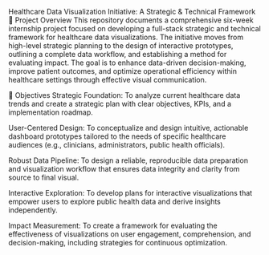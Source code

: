 Healthcare Data Visualization Initiative: A Strategic & Technical Framework
📖 Project Overview
This repository documents a comprehensive six-week internship project focused on developing a full-stack strategic and technical framework for healthcare data visualizations. The initiative moves from high-level strategic planning to the design of interactive prototypes, outlining a complete data workflow, and establishing a method for evaluating impact. The goal is to enhance data-driven decision-making, improve patient outcomes, and optimize operational efficiency within healthcare settings through effective visual communication.

🎯 Objectives
Strategic Foundation: To analyze current healthcare data trends and create a strategic plan with clear objectives, KPIs, and a implementation roadmap.

User-Centered Design: To conceptualize and design intuitive, actionable dashboard prototypes tailored to the needs of specific healthcare audiences (e.g., clinicians, administrators, public health officials).

Robust Data Pipeline: To design a reliable, reproducible data preparation and visualization workflow that ensures data integrity and clarity from source to final visual.

Interactive Exploration: To develop plans for interactive visualizations that empower users to explore public health data and derive insights independently.

Impact Measurement: To create a framework for evaluating the effectiveness of visualizations on user engagement, comprehension, and decision-making, including strategies for continuous optimization.
